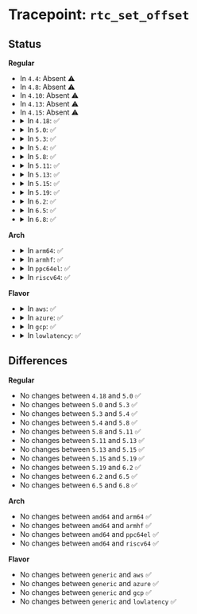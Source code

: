 # Tracepoint: <code>rtc_set_offset</code>

## Status
<b>Regular</b>
<ul>
<li>
In <code>4.4</code>: Absent ⚠️
</li>
<li>
In <code>4.8</code>: Absent ⚠️
</li>
<li>
In <code>4.10</code>: Absent ⚠️
</li>
<li>
In <code>4.13</code>: Absent ⚠️
</li>
<li>
In <code>4.15</code>: Absent ⚠️
</li>
<li>
<details>
<summary>In <code>4.18</code>: ✅</summary>

Event:

```c
struct trace_event_raw_rtc_offset_class {
    struct trace_entry ent;
    long int offset;
    int err;
    char __data[0];
};
```
Function:

```c
void trace_event_raw_event_rtc_offset_class(void *__data, long int offset, int err);
```
</details>
</li>
<li>
<details>
<summary>In <code>5.0</code>: ✅</summary>

Event:

```c
struct trace_event_raw_rtc_offset_class {
    struct trace_entry ent;
    long int offset;
    int err;
    char __data[0];
};
```
Function:

```c
void trace_event_raw_event_rtc_offset_class(void *__data, long int offset, int err);
```
</details>
</li>
<li>
<details>
<summary>In <code>5.3</code>: ✅</summary>

Event:

```c
struct trace_event_raw_rtc_offset_class {
    struct trace_entry ent;
    long int offset;
    int err;
    char __data[0];
};
```
Function:

```c
void trace_event_raw_event_rtc_offset_class(void *__data, long int offset, int err);
```
</details>
</li>
<li>
<details>
<summary>In <code>5.4</code>: ✅</summary>

Event:

```c
struct trace_event_raw_rtc_offset_class {
    struct trace_entry ent;
    long int offset;
    int err;
    char __data[0];
};
```
Function:

```c
void trace_event_raw_event_rtc_offset_class(void *__data, long int offset, int err);
```
</details>
</li>
<li>
<details>
<summary>In <code>5.8</code>: ✅</summary>

Event:

```c
struct trace_event_raw_rtc_offset_class {
    struct trace_entry ent;
    long int offset;
    int err;
    char __data[0];
};
```
Function:

```c
void trace_event_raw_event_rtc_offset_class(void *__data, long int offset, int err);
```
</details>
</li>
<li>
<details>
<summary>In <code>5.11</code>: ✅</summary>

Event:

```c
struct trace_event_raw_rtc_offset_class {
    struct trace_entry ent;
    long int offset;
    int err;
    char __data[0];
};
```
Function:

```c
void trace_event_raw_event_rtc_offset_class(void *__data, long int offset, int err);
```
</details>
</li>
<li>
<details>
<summary>In <code>5.13</code>: ✅</summary>

Event:

```c
struct trace_event_raw_rtc_offset_class {
    struct trace_entry ent;
    long int offset;
    int err;
    char __data[0];
};
```
Function:

```c
void trace_event_raw_event_rtc_offset_class(void *__data, long int offset, int err);
```
</details>
</li>
<li>
<details>
<summary>In <code>5.15</code>: ✅</summary>

Event:

```c
struct trace_event_raw_rtc_offset_class {
    struct trace_entry ent;
    long int offset;
    int err;
    char __data[0];
};
```
Function:

```c
void trace_event_raw_event_rtc_offset_class(void *__data, long int offset, int err);
```
</details>
</li>
<li>
<details>
<summary>In <code>5.19</code>: ✅</summary>

Event:

```c
struct trace_event_raw_rtc_offset_class {
    struct trace_entry ent;
    long int offset;
    int err;
    char __data[0];
};
```
Function:

```c
void trace_event_raw_event_rtc_offset_class(void *__data, long int offset, int err);
```
</details>
</li>
<li>
<details>
<summary>In <code>6.2</code>: ✅</summary>

Event:

```c
struct trace_event_raw_rtc_offset_class {
    struct trace_entry ent;
    long int offset;
    int err;
    char __data[0];
};
```
Function:

```c
void trace_event_raw_event_rtc_offset_class(void *__data, long int offset, int err);
```
</details>
</li>
<li>
<details>
<summary>In <code>6.5</code>: ✅</summary>

Event:

```c
struct trace_event_raw_rtc_offset_class {
    struct trace_entry ent;
    long int offset;
    int err;
    char __data[0];
};
```
Function:

```c
void trace_event_raw_event_rtc_offset_class(void *__data, long int offset, int err);
```
</details>
</li>
<li>
<details>
<summary>In <code>6.8</code>: ✅</summary>

Event:

```c
struct trace_event_raw_rtc_offset_class {
    struct trace_entry ent;
    long int offset;
    int err;
    char __data[0];
};
```
Function:

```c
void trace_event_raw_event_rtc_offset_class(void *__data, long int offset, int err);
```
</details>
</li>
</ul>
<b>Arch</b>
<ul>
<li>
<details>
<summary>In <code>arm64</code>: ✅</summary>

Event:

```c
struct trace_event_raw_rtc_offset_class {
    struct trace_entry ent;
    long int offset;
    int err;
    char __data[0];
};
```
Function:

```c
void trace_event_raw_event_rtc_offset_class(void *__data, long int offset, int err);
```
</details>
</li>
<li>
<details>
<summary>In <code>armhf</code>: ✅</summary>

Event:

```c
struct trace_event_raw_rtc_offset_class {
    struct trace_entry ent;
    long int offset;
    int err;
    char __data[0];
};
```
Function:

```c
void trace_event_raw_event_rtc_offset_class(void *__data, long int offset, int err);
```
</details>
</li>
<li>
<details>
<summary>In <code>ppc64el</code>: ✅</summary>

Event:

```c
struct trace_event_raw_rtc_offset_class {
    struct trace_entry ent;
    long int offset;
    int err;
    char __data[0];
};
```
Function:

```c
void trace_event_raw_event_rtc_offset_class(void *__data, long int offset, int err);
```
</details>
</li>
<li>
<details>
<summary>In <code>riscv64</code>: ✅</summary>

Event:

```c
struct trace_event_raw_rtc_offset_class {
    struct trace_entry ent;
    long int offset;
    int err;
    char __data[0];
};
```
Function:

```c
void trace_event_raw_event_rtc_offset_class(void *__data, long int offset, int err);
```
</details>
</li>
</ul>
<b>Flavor</b>
<ul>
<li>
<details>
<summary>In <code>aws</code>: ✅</summary>

Event:

```c
struct trace_event_raw_rtc_offset_class {
    struct trace_entry ent;
    long int offset;
    int err;
    char __data[0];
};
```
Function:

```c
void trace_event_raw_event_rtc_offset_class(void *__data, long int offset, int err);
```
</details>
</li>
<li>
<details>
<summary>In <code>azure</code>: ✅</summary>

Event:

```c
struct trace_event_raw_rtc_offset_class {
    struct trace_entry ent;
    long int offset;
    int err;
    char __data[0];
};
```
Function:

```c
void trace_event_raw_event_rtc_offset_class(void *__data, long int offset, int err);
```
</details>
</li>
<li>
<details>
<summary>In <code>gcp</code>: ✅</summary>

Event:

```c
struct trace_event_raw_rtc_offset_class {
    struct trace_entry ent;
    long int offset;
    int err;
    char __data[0];
};
```
Function:

```c
void trace_event_raw_event_rtc_offset_class(void *__data, long int offset, int err);
```
</details>
</li>
<li>
<details>
<summary>In <code>lowlatency</code>: ✅</summary>

Event:

```c
struct trace_event_raw_rtc_offset_class {
    struct trace_entry ent;
    long int offset;
    int err;
    char __data[0];
};
```
Function:

```c
void trace_event_raw_event_rtc_offset_class(void *__data, long int offset, int err);
```
</details>
</li>
</ul>

## Differences
<b>Regular</b>
<ul>
<li>
No changes between <code>4.18</code> and <code>5.0</code> ✅
</li>
<li>
No changes between <code>5.0</code> and <code>5.3</code> ✅
</li>
<li>
No changes between <code>5.3</code> and <code>5.4</code> ✅
</li>
<li>
No changes between <code>5.4</code> and <code>5.8</code> ✅
</li>
<li>
No changes between <code>5.8</code> and <code>5.11</code> ✅
</li>
<li>
No changes between <code>5.11</code> and <code>5.13</code> ✅
</li>
<li>
No changes between <code>5.13</code> and <code>5.15</code> ✅
</li>
<li>
No changes between <code>5.15</code> and <code>5.19</code> ✅
</li>
<li>
No changes between <code>5.19</code> and <code>6.2</code> ✅
</li>
<li>
No changes between <code>6.2</code> and <code>6.5</code> ✅
</li>
<li>
No changes between <code>6.5</code> and <code>6.8</code> ✅
</li>
</ul>
<b>Arch</b>
<ul>
<li>
No changes between <code>amd64</code> and <code>arm64</code> ✅
</li>
<li>
No changes between <code>amd64</code> and <code>armhf</code> ✅
</li>
<li>
No changes between <code>amd64</code> and <code>ppc64el</code> ✅
</li>
<li>
No changes between <code>amd64</code> and <code>riscv64</code> ✅
</li>
</ul>
<b>Flavor</b>
<ul>
<li>
No changes between <code>generic</code> and <code>aws</code> ✅
</li>
<li>
No changes between <code>generic</code> and <code>azure</code> ✅
</li>
<li>
No changes between <code>generic</code> and <code>gcp</code> ✅
</li>
<li>
No changes between <code>generic</code> and <code>lowlatency</code> ✅
</li>
</ul>
